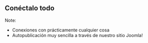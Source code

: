 ## Conéctalo todo

Note:

* Conexiones con prácticamente cualquier cosa
* Autopublicación muy sencilla a través de nuestro sitio Joomla!

